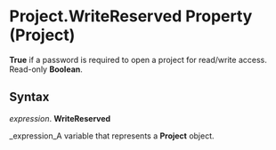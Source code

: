 
# Project.WriteReserved Property (Project)

 **True** if a password is required to open a project for read/write access. Read-only **Boolean**.


## Syntax

 _expression_. **WriteReserved**

 _expression_A variable that represents a  **Project** object.

